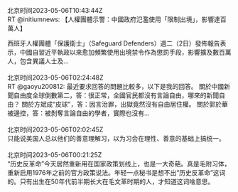 北京时间2023-05-06T10:43:44Z<br>RT @initiumnews: 【人權團體示警：中國政府氾濫使用「限制出境」，影響達百萬人】

西班牙人權團體「保護衛士」（Safeguard Defenders）週二（2日）發佈報告表示，中國自習近平執政以來愈加頻繁使用出境禁令作為懲罰手段，影響擴及數百萬人，包含異議人士及…<br><br>北京时间2023-05-06T02:24:48Z<br>RT @gaoyu200812: 最近要求回答的問題比較多，以下是我的回答。
關於中國新聞自由度全球倒數第二，答：很正常，全國官民都沒有言論自由，哪來的新聞自由？
關於方斌成“皮球”，答：因言治罪，出獄竟然沒有自由居住權。
關於郭於華被邊控，答：被剝奪言論自由的學者，實際也沒有…<br><br>北京时间2023-05-06T02:02:45Z<br>只能说美国人总以他们的善意理解习，以为习会在理性、善意的基础上搞统一。<br><br>北京时间2023-05-06T00:21:25Z<br>“历史反革命”今天居然重新用在国家政策划线上，也是一大奇葩。真是毛附习体，重新启用1976年之前的官方政策说法。年轻一点秘书是想不出“历史反革命”这词的。只有出生在50年代前半期长大在毛文革时期的人，才知道这词啥意思。<br><br>
